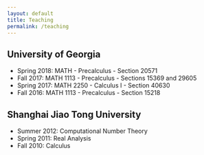 ```yaml
---
layout: default
title: Teaching
permalink: /teaching
---
```


## University of Georgia
* Spring 2018: MATH - Precalculus - Section 20571
* Fall 2017: MATH 1113 - Precalculus - Sections 15369 and 29605
* Spring 2017: MATH 2250 - Calculus I - Section 40630
* Fall 2016: MATH 1113 - Precalculus - Section 15218

## Shanghai Jiao Tong University
* Summer 2012: Computational Number Theory
* Spring 2011: Real Analysis
* Fall 2010: Calculus
